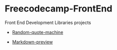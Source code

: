 # Freecodecamp-FrontEnd
 Front End Development Libraries projects

- [Random-quote-machine](
https://codepen.io/dezaerus/pen/BaqZpxb
)

- [Markdown-preview](
https://codepen.io/dezaerus/pen/YzJxzov
)
